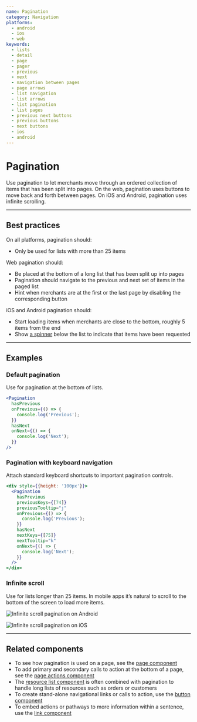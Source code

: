 ```yaml
---
name: Pagination
category: Navigation
platforms:
  - android
  - ios
  - web
keywords:
  - lists
  - detail
  - page
  - pager
  - previous
  - next
  - navigation between pages
  - page arrows
  - list navigation
  - list arrows
  - list pagination
  - list pages
  - previous next buttons
  - previous buttons
  - next buttons
  - ios
  - android
---
```


# Pagination

Use pagination to let merchants move through an ordered collection of items that has been split into pages. On the web, pagination uses buttons to move back and forth between pages. On iOS and Android, pagination uses infinite scrolling.

---

## Best practices

On all platforms, pagination should:

- Only be used for lists with more than 25 items

Web pagination should:

- Be placed at the bottom of a long list that has been split up into pages
- Pagination should navigate to the previous and next set of items in the paged list
- Hint when merchants are at the first or the last page by disabling the corresponding button

iOS and Android pagination should:

- Start loading items when merchants are close to the bottom, roughly 5 items from the end
- Show [a spinner](/components/feedback-indicators/spinner) below the list to indicate that items have been requested

---

## Examples

### Default pagination

<!-- example-for: web -->

Use for pagination at the bottom of lists.

```jsx
<Pagination
  hasPrevious
  onPrevious={() => {
    console.log('Previous');
  }}
  hasNext
  onNext={() => {
    console.log('Next');
  }}
/>
```

### Pagination with keyboard navigation

<!-- example-for: web -->

Attach standard keyboard shortcuts to important pagination controls.

```jsx
<div style={{height: '100px'}}>
  <Pagination
    hasPrevious
    previousKeys={[74]}
    previousTooltip="j"
    onPrevious={() => {
      console.log('Previous');
    }}
    hasNext
    nextKeys={[75]}
    nextTooltip="k"
    onNext={() => {
      console.log('Next');
    }}
  />
</div>
```

### Infinite scroll

<!-- example-for: ios, android -->

Use for lists longer than 25 items. In mobile apps it’s natural to scroll to the bottom of the screen to load more items.

<!-- content-for: android -->

![Infinite scroll pagination on Android](/public_images/components/Pagination/android/default@2x.png)

<!-- /content-for -->

<!-- content-for: ios -->

![Infinite scroll pagination on iOS](/public_images/components/Pagination/ios/default@2x.png)

<!-- /content-for -->

---

## Related components

- To see how pagination is used on a page, see the [page component](/components/structure/page)
- To add primary and secondary calls to action at the bottom of a page, see the [page actions component](/components/structure/page-actions)
- The [resource list component](/components/lists-and-tables/resource-list) is often combined with pagination to handle long lists of resources such as orders or customers
- To create stand-alone navigational links or calls to action, use the [button component](/components/actions/button)
- To embed actions or pathways to more information within a sentence, use the [link component](/components/navigation/link)
